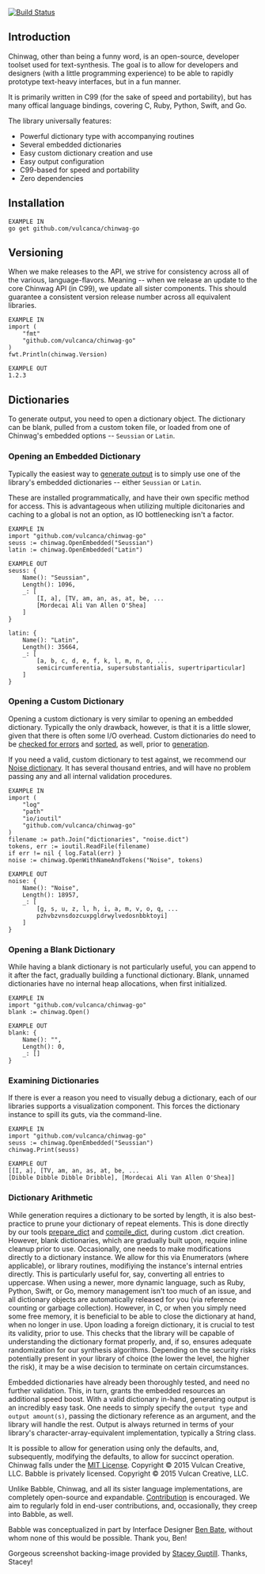 [![Build Status](https://travis-ci.org/vulcancreative/chinwag-go.svg?branch=master)](https://travis-ci.org/vulcancreative/chinwag-go)

## Introduction

Chinwag, other than being a funny word, is an open-source, developer toolset used for text-synthesis. The goal is to allow for developers and designers (with a little programming experience) to be able to rapidly prototype text-heavy interfaces, but in a fun manner.

It is primarily written in C99 (for the sake of speed and portability), but has many offical language bindings, covering C, Ruby, Python, Swift, and Go.

The library universally features:

* Powerful dictionary type with accompanying routines
* Several embedded dictionaries
* Easy custom dictionary creation and use
* Easy output configuration
* C99-based for speed and portability
* Zero dependencies

## Installation


	EXAMPLE IN
	go get github.com/vulcanca/chinwag-go

## Versioning

When we make releases to the API, we strive for consistency across all of the various, language-flavors. Meaning -- when we release an update to the core Chinwag API (in C99), we update all sister components. This should guarantee a consistent version release number across all equivalent libraries.

	EXAMPLE IN
	import (
		"fmt"
		"github.com/vulcanca/chinwag-go"
	)
	fwt.Println(chinwag.Version)

	EXAMPLE OUT
	1.2.3

## Dictionaries

To generate output, you need to open a dictionary object. The dictionary can be blank, pulled from a custom token file, or loaded from one of Chinwag's embedded options -- `Seussian` or `Latin`.

### Opening an Embedded Dictionary

Typically the easiest way to [generate output](Generation) is to simply use one of the library's embedded dictionaries -- either `Seussian` or `Latin`.

These are installed programmatically, and have their own specific method for access. This is advantageous when utilizing multiple dicitonaries and caching to a global is not an option, as IO bottlenecking isn't a factor.

	EXAMPLE IN
	import "github.com/vulcanca/chinwag-go"
	seuss := chinwag.OpenEmbedded("Seussian")
	latin := chinwag.OpenEmbedded("Latin")

	EXAMPLE OUT
	seuss: {
		Name(): "Seussian",
		Length(): 1096,
		_: [
			[I, a], [TV, am, an, as, at, be, ...
			[Mordecai Ali Van Allen O'Shea]
		]
	}

	latin: {
		Name(): "Latin",
		Length(): 35664,
		_: [
			[a, b, c, d, e, f, k, l, m, n, o, ...
			semicircumferentia, supersubstantialis, supertriparticular]
		]
	}

### Opening a Custom Dictionary

Opening a custom dictionary is very similar to opening an embedded dictionary. Typically the only drawback, however, is that it is a little slower, given that there is often some I/O overhead. Custom dictionaries do need to be [checked for errors](Errors) and [sorted](SortingAndPruning), as well, prior to [generation](Generation).

If you need a valid, custom dictionary to test against, we recommend our [Noise dictionary](DownloadNoiseDictionary). It has several thousand entries, and will have no problem passing any and all internal validation procedures.

	EXAMPLE IN
	import (
		"log"
		"path"
		"io/ioutil"
		"github.com/vulcanca/chinwag-go"
	)
	filename := path.Join("dictionaries", "noise.dict")
	tokens, err := ioutil.ReadFile(filename)
	if err != nil { log.Fatal(err) }
	noise := chinwag.OpenWithNameAndTokens("Noise", tokens)

	EXAMPLE OUT
	noise: {
		Name(): "Noise",
		Length(): 18957,
		_: [
			[g, s, u, z, l, h, i, a, m, v, o, q, ...
			pzhvbzvnsdozcuxpgldrwylvedosnbbktoyi]
		]
	}

### Opening a Blank Dictionary

While having a blank dictionary is not particularly useful, you can append to it after the fact, gradually building a functional dictionary. Blank, unnamed dictionaries have no internal heap allocations, when first initialized.

	EXAMPLE IN
	import "github.com/vulcanca/chinwag-go"
	blank := chinwag.Open()

	EXAMPLE OUT
	blank: {
		Name(): "",
		Length(): 0,
		_: []
	}

### Examining Dictionaries

If there is ever a reason you need to visually debug a dictionary, each of our libraries supports a visualization component. This forces the dictionary instance to spill its guts, via the command-line.

	EXAMPLE IN
	import "github.com/vulcanca/chinwag-go"
	seuss := chinwag.OpenEmbedded("Seussian")
	chinwag.Print(seuss)

	EXAMPLE OUT
	[[I, a], [TV, am, an, as, at, be, ...
	[Dibble Dibble Dibble Dribble], [Mordecai Ali Van Allen O'Shea]]

### Dictionary Arithmetic

While generation requires a dictionary to be sorted by length, it is also best-practice to prune your dictionary of repeat elements. This is done directly by our tools [prepare_dict](Universal) and [compile_dict](ChinwagOnly), during custom .dict creation. However, blank dictionaries, which are gradually built upon, require inline cleanup prior to use.
Occasionally, one needs to make modifications directly to a dictionary instance. We allow for this via Enumerators (where applicable), or library routines, modifiying the instance's internal entries directly. This is particularly useful for, say, converting all entries to uppercase.
When using a newer, more dynamic language, such as Ruby, Python, Swift, or Go, memory management isn't too much of an issue, and all dictionary objects are automatically released for you (via reference counting or garbage collection). However, in C, or when you simply need some free memory, it is beneficial to be able to close the dictionary at hand, when no longer in use.
Upon loading a foreign dictionary, it is crucial to test its validity, prior to use. This checks that the library will be capable of understanding the dictionary format properly, and, if so, ensures adequate randomization for our synthesis algorithms. Depending on the security risks potentially present in your library of choice (the lower the level, the higher the risk), it may be a wise decision to terminate on certain circumstances.

Embedded dictionaries have already been thoroughly tested, and need no further validation. This, in turn, grants the embedded resources an additional speed boost.
With a valid dictionary in-hand, generating output is an incredibly easy task. One needs to simply specify the `output type` and `output amount(s)`, passing the dictionary reference as an argument, and the library will handle the rest. Output is always returned in terms of your library's character-array-equivalent implementation, typically a String class.

It is possible to allow for generation using only the defaults, and, subsequently, modifying the defaults, to allow for succinct operation.
Chinwag falls under the [MIT License](http://opensource.org/licenses/MIT). Copyright © 2015 Vulcan Creative, LLC.
Babble is privately licensed. Copyright © 2015 Vulcan Creative, LLC.

Unlike Babble, Chinwag, and all its sister language implementations, are completely open-source and expandable. [Contribution](https://github.com/vulcancreative) is encouraged. We aim to regularly fold in end-user contributions, and, occasionally, they creep into Babble, as well.

Babble was conceptualized in part by Interface Designer [Ben Bate](http://benbate.com), without whom none of this would be possible. Thank you, Ben!

Gorgeous screenshot backing-image provided by [Stacey Guptill](http://www.inspiredfromtime.com). Thanks, Stacey!
